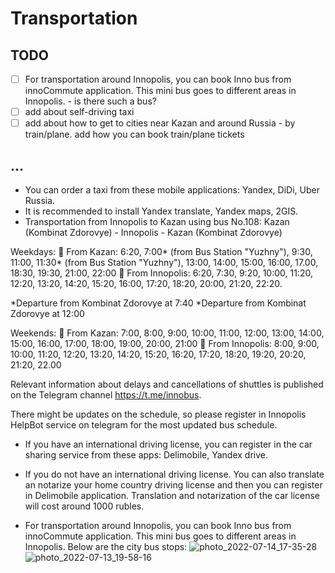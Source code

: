 # Transportation 

## TODO
- [ ] For transportation around Innopolis, you can book Inno bus from innoCommute application. This mini bus goes to different areas in Innopolis. - is there such a bus?
- [ ] add about self-driving taxi
- [ ] add about how to get to cities near Kazan and around Russia - by train/plane. add how you can book train/plane tickets

## ...
- You can order a taxi from these mobile applications: Yandex, DiDi, Uber Russia. 
- It is recommended to install Yandex translate, Yandex maps, 2GIS.
- Transportation from Innopolis to Kazan using bus No.108:
Kazan (Kombinat Zdorovye) - Innopolis - Kazan (Kombinat Zdorovye)

 Weekdays: 
🚌 From Kazan: 6:20, 7:00* (from Bus Station "Yuzhny"), 9:30, 11:00, 11:30* (from Bus Station "Yuzhny"), 13:00, 14:00, 15:00, 16:00, 17.00, 18:30, 19:30, 21:00, 22:00
🚌 From Innopolis: 6:20, 7:30, 9:20, 10:00, 11:20, 12:20, 13:20, 14:20, 15:20, 16:00, 17:20, 18:20, 20:00, 21:20, 22:20.

*Departure from Kombinat Zdorovye at 7:40
*Departure from Kombinat Zdorovye at 12:00

Weekends:
🚌 From Kazan: 7:00, 8:00, 9:00, 10:00, 11:00, 12:00, 13:00, 14:00, 15:00, 16:00, 17:00, 18:00, 19:00, 20:00, 21:00
🚌 From Innopolis: 8:00, 9:00, 10:00, 11:20, 12:20, 13:20, 14:20, 15:20, 16:20, 17:20, 18:20, 19:20, 20:20, 21:20, 22.00 

Relevant information about delays and cancellations of shuttles is published on the Telegram channel https://t.me/innobus.

There might be updates on the schedule, so please register in Innopolis HelpBot service on telegram for the most updated bus schedule. 

- If you have an international driving license, you can register in the car sharing service from these apps: Delimobile, Yandex drive.
- If you do not have an international driving license. You can also translate an notarize your home country driving license and then you can register in Delimobile application. Translation and notarization of the car license will cost around 1000 rubles. 

- For transportation around Innopolis, you can book Inno bus from innoCommute application. This mini bus goes to different areas in Innopolis. Below are the city bus stops:
![photo_2022-07-14_17-35-28](https://user-images.githubusercontent.com/90580636/179008606-7f509018-505d-4bbb-9d9b-81a4080b7e83.jpg)
![photo_2022-07-13_19-58-16](https://user-images.githubusercontent.com/90580636/179008618-68b491dd-666b-46c2-b30a-31c0afae8096.jpg)
